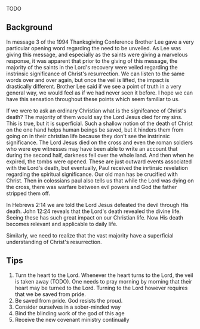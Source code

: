 TODO

## Background

In message 3 of the 1994 Thanksgiving Conference Brother Lee gave a very particular opening word regarding the need to be unveiled. As Lee was giving this message, and especially as the saints were giving a marvelous response, it was apparent that prior to the giving of this message, the majority of the saints in the Lord's recovery were veiled regarding the instrinsic significance of Christ's resurrection. We can listen to the same words over and over again, but once the veil is lifted, the impact is drastically different. Brother Lee said if we see a point of truth in a very general way, we would feel as if we had never seen it before. I hope we can have this sensation throughout these points which seem familiar to us.

If we were to ask an ordinary Christian what is the signifcance of Christ's death? The majority of them would say the Lord Jesus died for my sins. This is true, but it is superficial. Such a shallow notion of the death of Christ on the one hand helps human beings be saved, but it hinders them from going on in their christian life because they don't see the instrinsic significance. The Lord Jesus died on the cross and even the roman soldiers who were eye witnesses may have been able to write an account that during the second half, darkness fell over the whole land. And then when he expired, the tombs were opened. These are just outward events associated with the Lord's death, but eventually, Paul received the inrtinsic revelation regarding the spiritual significance. Our old man has be crucified with Christ. Then in colossians paul also tells us that while the Lord was dying on the cross, there was warfare between evil powers and God the father stripped them off.

In Hebrews 2:14 we are told the Lord Jesus defeated the devil through His death. John 12:24 reveals that the Lord's death revealed the divine life. Seeing these has such great impact on our Christian life. Now His death becomes relevant and applicable to daily life. 

Similarly, we need to realize that the vast majority have a superficial understanding of Christ's resurrection. 

## Tips

1. Turn the heart to the Lord. Whenever the heart turns to the Lord, the veil is taken away (TODO). One needs to pray morning by morning that their heart may be turned to the Lord. Turning to the Lord however requires that we be saved from pride. 
2. Be saved from pride. God resists the proud.
3. Consider ourselves in a sober-minded way
4. Bind the blinding work of the god of this age
5. Receive the new covenant ministry continually